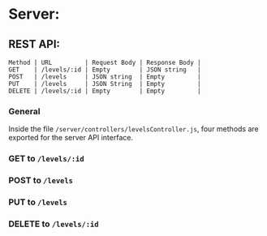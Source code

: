 Server:
=======

REST API:
---------

```
Method | URL         | Request Body | Response Body |
GET    | /levels/:id | Empty        | JSON string   |
POST   | /levels     | JSON string  | Empty         |
PUT    | /levels     | JSON String  | Empty         |
DELETE | /levels/:id | Empty        | Empty         |
```

### General
Inside the file `/server/controllers/levelsController.js`, four methods are exported for the server API interface.




### GET to `/levels/:id`



### POST to `/levels`


### PUT to `/levels`


### DELETE to `/levels/:id`
